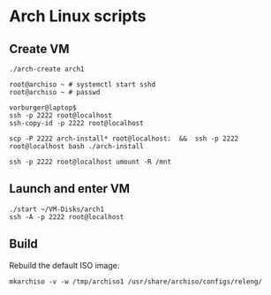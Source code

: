 # Arch Linux scripts

## Create VM

    ./arch-create arch1

    root@archiso ~ # systemctl start sshd
    root@archiso ~ # passwd

    vorburger@laptop$
    ssh -p 2222 root@localhost
    ssh-copy-id -p 2222 root@localhost

    scp -P 2222 arch-install* root@localhost:  &&  ssh -p 2222 root@localhost bash ./arch-install

    ssh -p 2222 root@localhost umount -R /mnt


## Launch and enter VM

    ./start ~/VM-Disks/arch1
    ssh -A -p 2222 root@localhost


## Build

Rebuild the default ISO image:

    mkarchiso -v -w /tmp/archiso1 /usr/share/archiso/configs/releng/
